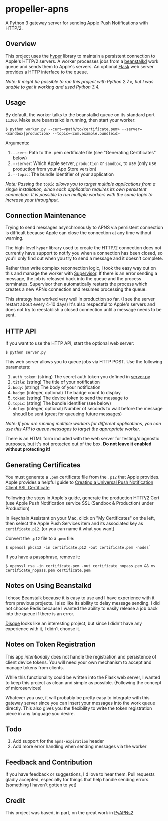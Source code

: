# propeller-apns

A Python 3 gateway server for sending Apple Push Notifications with HTTP/2.

## Overview

This project uses the [hyper](https://github.com/Lukasa/hyper) library to maintain a persistent connection to Apple's HTTP/2 servers.  A worker processes jobs from a [beanstalkd](https://github.com/kr/beanstalkd) work queue and sends them to Apple's servers. An optional [Flask](http://flask.pocoo.org/) web server provides a HTTP interface to the queue.

*Note: It might be possible to run this project with Python 2.7.x, but I was unable to get it working and used Python 3.4.*

## Usage

By default, the worker talks to the beanstalkd queue on its standard port `11300`. Make sure beanstalkd is running, then start your worker:
```
$ python worker.py --cert=<path/to/certificate.pem> --server=<sandbox|production> --topic=<com.example.bundleid>
````
Arguments:

1. `--cert`: Path to the .pem certificate file (see "Generating Certificates" below)
1. `--server`: Which Apple server, `production` or `sandbox`, to use (only use production from your App Store version)
1. `--topic`: The bundle identifier of your application

*Note: Passing the `topic` allows you to target multiple applications from a single installation, since each application requires its own persistent connection. It is possible to run multiple workers with the same topic to increase your throughput.*

## Connection Maintenance

Trying to send messages asynchronously to APNS via persistent connection is difficult because Apple can close the connection at any time without warning. 

The high-level `hyper` library used to create the HTTP/2 connection does not currently have support to notify you when a connection has been closed, so you'll only find out when you try to send a message and it doesn't complete.

Rather than write complex reconnection logic, I took the easy way out on this and manage the worker with [Supervisor](http://supervisord.org/). If there is an error sending a message, the job is released back into the queue and the process terminates. Supervisor then automatically restarts the process which creates a new APNs connection and resumes processing the queue.

This strategy has worked very well in production so far. (I see the server restart about every 4-10 days) It's also respectful to Apple's servers and does not try to reestablish a closed connection until a message needs to be sent.

## HTTP API

If you want to use the HTTP API, start the optional web server:
```
$ python server.py
```

This web server allows you to queue jobs via HTTP POST. Use the following parameters:

1. `auth_token`: (string) The secret auth token you defined in [server.py](../blob/master/server.py#L15)
1. `title`: (string) The title of your notification
1. `body`: (string) The body of your notification
1. `badge`: (integer, optional) The badge count to display
1. `token`: (string) The device token to send the message to
1. `topic`: (string) The bundle identifier (see below)
1. `delay`: (integer, optional) Number of seconds to wait before the message shoudl be sent (great for queueing future messages)

*Note: If you are running multiple workers for different applications, you can use this API to queue messages to target the appropriate worker.*

There is an HTML form included with the web server for testing/diagnostic purposes, but it's not protected out of the box. **Do not leave it enabled without protecting it!**

## Generating Certificates

You must generate a `.pem` certificate file from the `.p12` that Apple provides. Apple provides a helpful guide to [Creating a Universal Push Notification Client SSL Certificate](https://developer.apple.com/library/ios/documentation/IDEs/Conceptual/AppDistributionGuide/AddingCapabilities/AddingCapabilities.html#//apple_ref/doc/uid/TP40012582-CH26-SW11)

Following the steps in Apple's guide, generate the production HTTP/2 Cert (use Apple Push Notification service SSL (Sandbox & Production) under Production)

In Keychain Assistant on your Mac, click on "My Certificates" on the left, then select the Apple Push Services item and its associated key as `certificate.p12`. (or you can name it what you want)

Convert the `.p12` file to a .`pem` file:
```
$ openssl pkcs12 -in certificate.p12 -out certificate.pem -nodes`
```

If you have a passphrase, remove it:
```
$ openssl rsa -in certificate.pem -out certificate_nopass.pem && mv certificate_nopass.pem certificate.pem
```

## Notes on Using Beanstalkd

I chose Beanstalk because it is easy to use and I have experience with it from previous projects. I also like its ability to delay message sending. I did not choose Redis because I wanted the ability to easily release a job back into the queue if there is an error.

[Disque](https://github.com/antirez/disque) looks like an interesting project, but since I didn't have any experience with it, I didn't choose it.

## Notes on Token Registration

This app *intentionally* does not handle the registration and persistence of client device tokens. You will need your own mechanism to accept and manage tokens from clients.

While this functionality could be written into the Flask web server, I wanted to keep this project as clean and simple as possible. (Following the concept of microservices)

Whatever you use, it will probably be pretty easy to integrate with this gateway server since you can insert your messages into the work queue directly. This also gives you the flexibility to write the token registration piece in any language you desire.

## Todo

1. Add support for the `apns-expiration` header 
1. Add more error handling when sending messages via the worker

## Feedback and Contribution

If you have feedback or suggestions, I'd love to hear them. Pull requests gladly accepted, especially for things that help handle sending errors. (something I haven't gotten to yet)

## Credit

This project was based, in part, on the great work in [PyAPNs2](https://github.com/Pr0Ger/PyAPNs2)
